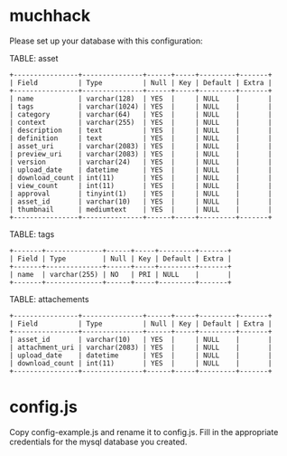 # muchhack

Please set up your database with this configuration:

TABLE: asset

    +----------------+---------------+------+-----+---------+-------+
    | Field          | Type          | Null | Key | Default | Extra |
    +----------------+---------------+------+-----+---------+-------+
    | name           | varchar(128)  | YES  |     | NULL    |       |
    | tags           | varchar(1024) | YES  |     | NULL    |       |
    | category       | varchar(64)   | YES  |     | NULL    |       |
    | context        | varchar(255)  | YES  |     | NULL    |       |
    | description    | text          | YES  |     | NULL    |       |
    | definition     | text          | YES  |     | NULL    |       |
    | asset_uri      | varchar(2083) | YES  |     | NULL    |       |
    | preview_uri    | varchar(2083) | YES  |     | NULL    |       |
    | version        | varchar(24)   | YES  |     | NULL    |       |
    | upload_date    | datetime      | YES  |     | NULL    |       |
    | download_count | int(11)       | YES  |     | NULL    |       |
    | view_count     | int(11)       | YES  |     | NULL    |       |
    | approval       | tinyint(1)    | YES  |     | NULL    |       |
    | asset_id       | varchar(10)   | YES  |     | NULL    |       |
    | thumbnail      | mediumtext    | YES  |     | NULL    |       |
    +----------------+---------------+------+-----+---------+-------+

TABLE: tags

    +-------+--------------+------+-----+---------+-------+
    | Field | Type         | Null | Key | Default | Extra |
    +-------+--------------+------+-----+---------+-------+
    | name  | varchar(255) | NO   | PRI | NULL    |       |
    +-------+--------------+------+-----+---------+-------+

TABLE: attachements

    +----------------+---------------+------+-----+---------+-------+
    | Field          | Type          | Null | Key | Default | Extra |
    +----------------+---------------+------+-----+---------+-------+
    | asset_id       | varchar(10)   | YES  |     | NULL    |       |
    | attachment_uri | varchar(2083) | YES  |     | NULL    |       |
    | upload_date    | datetime      | YES  |     | NULL    |       |
    | download_count | int(11)       | YES  |     | NULL    |       |
    +----------------+---------------+------+-----+---------+-------+

# config.js

Copy config-example.js and rename it to config.js. Fill in the appropriate credentials for the mysql database you created.